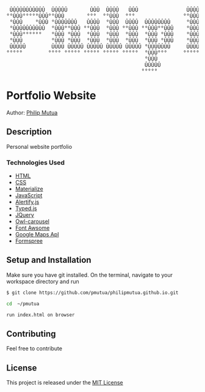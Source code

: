 <pre> 
        
 ÛÛÛÛÛÛÛÛÛÛÛ  ÛÛÛÛÛ       ÛÛÛ  ÛÛÛÛ   ÛÛÛ               ÛÛÛÛÛÛ   ÛÛÛÛÛÛ             ÛÛÛÛÛ                        
°°ÛÛÛ°°°°°ÛÛÛ°°ÛÛÛ       °°°  °°ÛÛÛ  °°°               °°ÛÛÛÛÛÛ ÛÛÛÛÛÛ             °°ÛÛÛ                         
 °ÛÛÛ    °ÛÛÛ °ÛÛÛÛÛÛÛ   ÛÛÛÛ  °ÛÛÛ  ÛÛÛÛ  ÛÛÛÛÛÛÛÛ     °ÛÛÛ°ÛÛÛÛÛ°ÛÛÛ  ÛÛÛÛÛ ÛÛÛÛ ÛÛÛÛÛÛÛ   ÛÛÛÛÛ ÛÛÛÛ  ÛÛÛÛÛÛ  
 °ÛÛÛÛÛÛÛÛÛÛ  °ÛÛÛ°°ÛÛÛ °°ÛÛÛ  °ÛÛÛ °°ÛÛÛ °°ÛÛÛ°°ÛÛÛ    °ÛÛÛ°°ÛÛÛ °ÛÛÛ °°ÛÛÛ °ÛÛÛ °°°ÛÛÛ°   °°ÛÛÛ °ÛÛÛ  °°°°°ÛÛÛ 
 °ÛÛÛ°°°°°°   °ÛÛÛ °ÛÛÛ  °ÛÛÛ  °ÛÛÛ  °ÛÛÛ  °ÛÛÛ °ÛÛÛ    °ÛÛÛ °°°  °ÛÛÛ  °ÛÛÛ °ÛÛÛ   °ÛÛÛ     °ÛÛÛ °ÛÛÛ   ÛÛÛÛÛÛÛ 
 °ÛÛÛ         °ÛÛÛ °ÛÛÛ  °ÛÛÛ  °ÛÛÛ  °ÛÛÛ  °ÛÛÛ °ÛÛÛ    °ÛÛÛ      °ÛÛÛ  °ÛÛÛ °ÛÛÛ   °ÛÛÛ ÛÛÛ °ÛÛÛ °ÛÛÛ  ÛÛÛ°°ÛÛÛ 
 ÛÛÛÛÛ        ÛÛÛÛ ÛÛÛÛÛ ÛÛÛÛÛ ÛÛÛÛÛ ÛÛÛÛÛ °ÛÛÛÛÛÛÛ     ÛÛÛÛÛ     ÛÛÛÛÛ °°ÛÛÛÛÛÛÛÛ  °°ÛÛÛÛÛ  °°ÛÛÛÛÛÛÛÛ°°ÛÛÛÛÛÛÛÛ
°°°°°        °°°° °°°°° °°°°° °°°°° °°°°°  °ÛÛÛ°°°     °°°°°     °°°°°   °°°°°°°°    °°°°°    °°°°°°°°  °°°°°°°° 
                                           °ÛÛÛ                                                                  
                                           ÛÛÛÛÛ                                                                 
                                          °°°°°   
</pre>


# Portfolio Website

Author: [Philip Mutua](pmutua@live.com)

## Description
Personal website portfolio 
### Technologies Used
* [HTML]()
* [CSS]()
* [Materialize]()
* [JavaScript ]()
* [Alertify.js]()
* [Typed.js]()
* [JQuery ]()
* [Owl-carousel]()
* [Font Awsome]()
* [Google Maps ApI]()
* [Formspree](https://formspree.io/)

## Setup and Installation
Make sure you have git installed. On the terminal, navigate to your workspace directory and run

```bash
$ git clone https://github.com/pmutua/philipmutua.github.io.git

cd  ~/pmutua

run index.html on browser

```
## Contributing
Feel free to contribute  

## License
This project is released under the [MIT License](./LICENSE.md)

